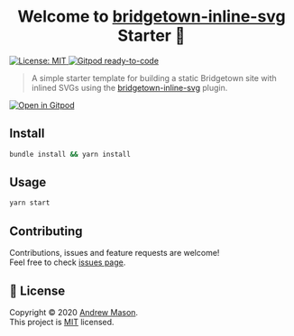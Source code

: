 <h1 align="center">Welcome to <a href="https://github.com/andrewmcodes/bridgetown-inline-svg">bridgetown-inline-svg</a> Starter 👋</h1>
<p>
  <a href="https://github.com/andrewmcodes/bridgetown-inline-svg-starter/blob/main/LICENSE" target="_blank">
    <img alt="License: MIT" src="https://img.shields.io/badge/License-MIT-yellow.svg" />
  </a>
  <a href="https://gitpod.io/#https://github.com/andrewmcodes/bridgetown-inline-svg-starter" target="_blank">
    <img alt="Gitpod ready-to-code" src="https://img.shields.io/badge/Gitpod-ready--to--code-blue?logo=gitpod" />
  </a>
</p>

> A simple starter template for building a static Bridgetown site with inlined SVGs using the [bridgetown-inline-svg](https://github.com/andrewmcodes/bridgetown-inline-svg) plugin.

[![Open in Gitpod](https://gitpod.io/button/open-in-gitpod.svg)](https://gitpod.io/#https://github.com/andrewmcodes/bridgetown-inline-svg-starter)

## Install

```sh
bundle install && yarn install
```

## Usage

```sh
yarn start
```

## Contributing

Contributions, issues and feature requests are welcome!<br />Feel free to check [issues page](https://github.com/andrewmcodes/bridgetown-inline-svg-starter/issues).

## 📝 License

Copyright © 2020 [Andrew Mason](https://github.com/andrewmcodes).<br />
This project is [MIT](https://github.com/andrewmcodes/bridgetown-inline-svg-starter/blob/main/LICENSE) licensed.
